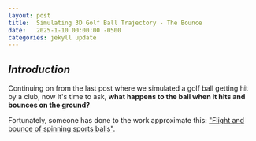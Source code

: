 ```yaml
---
layout: post
title:  Simulating 3D Golf Ball Trajectory - The Bounce
date:   2025-1-10 00:00:00 -0500
categories: jekyll update
---
```



<style>
    /* Axes labels */
    .label {
        color: #FFF;
        font-family: sans-serif;
        padding: 2px;
        background: rgba( 0, 0, 0, .6 );
    }

    /* Code block background */
    .highlighter-rouge .highlight {
        background: black;
    }
</style>

<script type="importmap">
  {
    "imports": {
      "three": "https://cdn.jsdelivr.net/npm/three@0.171.0/build/three.module.js",
      "three/addons/": "https://cdn.jsdelivr.net/npm/three@0.171.0/examples/jsm/"
    }
  }
</script>




## *Introduction*
Continuing on from the last post where we simulated a golf ball getting hit by a club, now it's time to ask, **what happens to the ball when it hits and bounces on the ground?**

Fortunately, someone has done to the work approximate this: ["Flight and bounce of spinning sports balls"](https://d1wqtxts1xzle7.cloudfront.net/108549885/10.000165920231208-1-ctedme-libre.pdf?1702051279=&response-content-disposition=inline%3B+filename%3DFlight_and_bounce_of_spinning_sports_bal.pdf&Expires=1736580168&Signature=E3vGXNFUvUSmxX4MdtpmV3Ha52etm7feRn0Miz07kiHd8ZtnWRIyarWI0uq~U1zfJN3MFRa0CyUAk4eIOmUkhlfxp3C10rWXKiyaWlBb~LBopayEgtwKxxlDqYnxJ5pmbFl6LPHijO0N78wUFrsJLvHSaPK~acc-TjgyEqJKHjWyqVfAVX2cojIkBw1HX80UxxodMnPLckppZ-cZgbQiuwIcQigF51XaJa8kF90N2SIbPQfZCNxi-Zu-BAcEn~6MOf9hs6bDlLAQ2vSUdn5I76wvM6Z--CMTEMxHuShYrXKMx0BoxYDFiaOIWoLcxiewQrLAZg-DqMw7W3weN9EovA__&Key-Pair-Id=APKAJLOHF5GGSLRBV4ZA).